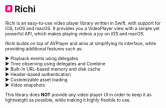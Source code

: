 <h1>
    <img src="./Logo.png" height="23" />
    Richi
</h1>

Richi is an easy-to-use video player library written in Swift, with support for iOS, tvOS and macOS.
It provides you a VideoPlayer view with a simple yet powerful API, which makes playing videos a joy on iOS and macOS.

Richi builds on top of AVPlayer and aims at simplifying its interface, while providing additional features such as:

► Playback events using delegates  
► Time observing using delegates and Combine  
► Built-In URL-based memory and disk cache  
► Header-based authentication  
► Customizable asset loading  
► Video snapshots

This library does **NOT** provide any video player UI in order to keep it as lightweight as possible, while making it highly flexible to use.
